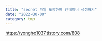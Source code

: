 ```yaml
---
title: "secret 파일 포함하여 컨테이너 생성하기"
date: "2022-00-00"
category: tmp
---
```


https://yongho1037.tistory.com/808